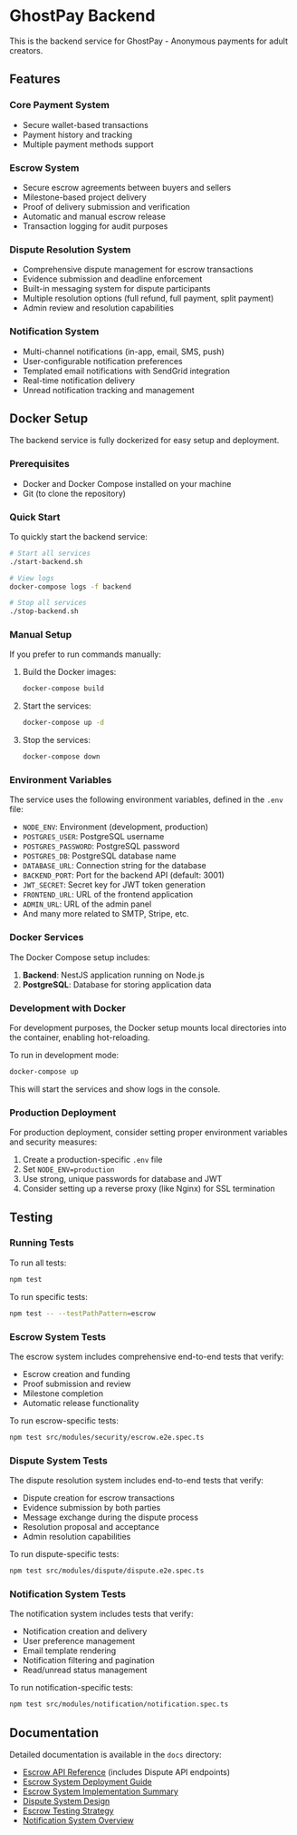 # GhostPay Backend

This is the backend service for GhostPay - Anonymous payments for adult creators.

## Features

### Core Payment System

- Secure wallet-based transactions
- Payment history and tracking
- Multiple payment methods support

### Escrow System

- Secure escrow agreements between buyers and sellers
- Milestone-based project delivery
- Proof of delivery submission and verification
- Automatic and manual escrow release
- Transaction logging for audit purposes

### Dispute Resolution System

- Comprehensive dispute management for escrow transactions
- Evidence submission and deadline enforcement
- Built-in messaging system for dispute participants
- Multiple resolution options (full refund, full payment, split payment)
- Admin review and resolution capabilities

### Notification System

- Multi-channel notifications (in-app, email, SMS, push)
- User-configurable notification preferences
- Templated email notifications with SendGrid integration
- Real-time notification delivery
- Unread notification tracking and management

## Docker Setup

The backend service is fully dockerized for easy setup and deployment.

### Prerequisites

- Docker and Docker Compose installed on your machine
- Git (to clone the repository)

### Quick Start

To quickly start the backend service:

```bash
# Start all services
./start-backend.sh

# View logs
docker-compose logs -f backend

# Stop all services
./stop-backend.sh
```

### Manual Setup

If you prefer to run commands manually:

1. Build the Docker images:

   ```bash
   docker-compose build
   ```

2. Start the services:

   ```bash
   docker-compose up -d
   ```

3. Stop the services:
   ```bash
   docker-compose down
   ```

### Environment Variables

The service uses the following environment variables, defined in the `.env` file:

- `NODE_ENV`: Environment (development, production)
- `POSTGRES_USER`: PostgreSQL username
- `POSTGRES_PASSWORD`: PostgreSQL password
- `POSTGRES_DB`: PostgreSQL database name
- `DATABASE_URL`: Connection string for the database
- `BACKEND_PORT`: Port for the backend API (default: 3001)
- `JWT_SECRET`: Secret key for JWT token generation
- `FRONTEND_URL`: URL of the frontend application
- `ADMIN_URL`: URL of the admin panel
- And many more related to SMTP, Stripe, etc.

### Docker Services

The Docker Compose setup includes:

1. **Backend**: NestJS application running on Node.js
2. **PostgreSQL**: Database for storing application data

### Development with Docker

For development purposes, the Docker setup mounts local directories into the container, enabling hot-reloading.

To run in development mode:

```bash
docker-compose up
```

This will start the services and show logs in the console.

### Production Deployment

For production deployment, consider setting proper environment variables and security measures:

1. Create a production-specific `.env` file
2. Set `NODE_ENV=production`
3. Use strong, unique passwords for database and JWT
4. Consider setting up a reverse proxy (like Nginx) for SSL termination

## Testing

### Running Tests

To run all tests:

```bash
npm test
```

To run specific tests:

```bash
npm test -- --testPathPattern=escrow
```

### Escrow System Tests

The escrow system includes comprehensive end-to-end tests that verify:

- Escrow creation and funding
- Proof submission and review
- Milestone completion
- Automatic release functionality

To run escrow-specific tests:

```bash
npm test src/modules/security/escrow.e2e.spec.ts
```

### Dispute System Tests

The dispute resolution system includes end-to-end tests that verify:

- Dispute creation for escrow transactions
- Evidence submission by both parties
- Message exchange during the dispute process
- Resolution proposal and acceptance
- Admin resolution capabilities

To run dispute-specific tests:

```bash
npm test src/modules/dispute/dispute.e2e.spec.ts
```

### Notification System Tests

The notification system includes tests that verify:

- Notification creation and delivery
- User preference management
- Email template rendering
- Notification filtering and pagination
- Read/unread status management

To run notification-specific tests:

```bash
npm test src/modules/notification/notification.spec.ts
```

## Documentation

Detailed documentation is available in the `docs` directory:

- [Escrow API Reference](docs/escrow-api-reference.md) (includes Dispute API endpoints)
- [Escrow System Deployment Guide](docs/escrow-system-deployment.md)
- [Escrow System Implementation Summary](docs/escrow-system-implementation-summary.md)
- [Dispute System Design](docs/dispute-system-design.md)
- [Escrow Testing Strategy](docs/escrow-testing-strategy.md)
- [Notification System Overview](docs/notification-system-overview.md)
